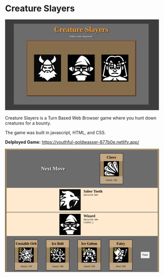 # Creature Slayers 

![Title Screen](/imgs/CreatureSlayersTitle.png)

Creature Slayers is a Turn Based Web Browser game where you hunt down creatures for a bounty.

The game was built in javascript, HTML, and CSS. 

**Delployed Game:** https://youthful-goldwasser-877b0e.netlify.app/

![Title Screen](/imgs/BoardScreen.png)